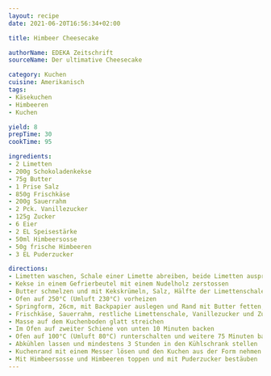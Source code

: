 ```yaml
---
layout: recipe
date: 2021-06-20T16:56:34+02:00

title: Himbeer Cheesecake

authorName: EDEKA Zeitschrift
sourceName: Der ultimative Cheesecake

category: Kuchen
cuisine: Amerikanisch
tags:
- Käsekuchen
- Himbeeren
- Kuchen

yield: 8
prepTime: 30
cookTime: 95

ingredients:
- 2 Limetten
- 200g Schokoladenkekse
- 75g Butter
- 1 Prise Salz
- 850g Frischkäse
- 200g Sauerrahm
- 2 Pck. Vanillezucker
- 125g Zucker
- 6 Eier
- 2 EL Speisestärke
- 50ml Himbeersosse
- 50g frische Himbeeren
- 3 EL Puderzucker

directions:
- Limetten waschen, Schale einer Limette abreiben, beide Limetten auspressen
- Kekse in einem Gefrierbeutel mit einem Nudelholz zerstossen
- Butter schmelzen und mit Kekskrümeln, Salz, Hälfte der Limettenschale und 2 EL Limettensaft verkneten
- Ofen auf 250°C (Umluft 230°C) vorheizen
- Springform, 26cm, mit Backpapier auslegen und Rand mit Butter fetten, Keksmasse auf dem Boden verteilen
- Frischkäse, Sauerrahm, restliche Limettenschale, Vanillezucker und Zucker cremig rühren. Eier und Stärke hinzufügen.
- Masse auf dem Kuchenboden glatt streichen
- Im Ofen auf zweiter Schiene von unten 10 Minuten backen
- Ofen auf 100°C (Umluft 80°C) runterschalten und weitere 75 Minuten backen
- Abkühlen lassen und mindestens 3 Stunden in den Kühlschrank stellen
- Kuchenrand mit einem Messer lösen und den Kuchen aus der Form nehmen
- Mit Himbeersosse und Himbeeren toppen und mit Puderzucker bestäuben
---
```

